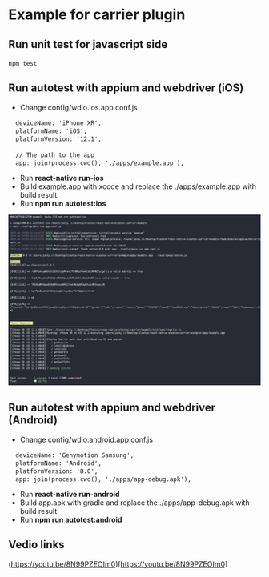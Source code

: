 # Example for carrier plugin

## Run unit test for javascript side
```
npm test
```

## Run autotest with appium and webdriver (iOS)
* Change config/wdio.ios.app.conf.js
```
  deviceName: 'iPhone XR', 
  platformName: 'iOS',    
  platformVersion: '12.1',

  // The path to the app
  app: join(process.cwd(), './apps/example.app'),
```
* Run **react-native run-ios**
* Build example.app with xcode and replace the ./apps/example.app with build result.
* Run **npm run autotest:ios**
<img src="./autotest.png" width="auto" />

## Run autotest with appium and webdriver (Android)
* Change config/wdio.android.app.conf.js
```
  deviceName: 'Genymotion Samsung',
  platformName: 'Android',
  platformVersion: '8.0',
  app: join(process.cwd(), './apps/app-debug.apk'),
```
* Run **react-native run-android**
* Build app.apk with gradle and replace the ./apps/app-debug.apk with build result.
* Run **npm run autotest:android**

## Vedio links
(https://youtu.be/8N99PZEOIm0)[https://youtu.be/8N99PZEOIm0]